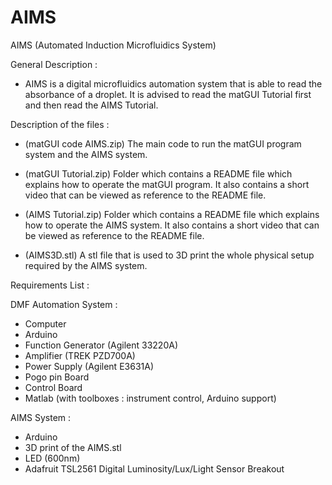 # AIMS
AIMS (Automated Induction Microfluidics System)

General Description : 
- AIMS is a digital microfluidics automation system that is able to read 
the absorbance of a droplet. It is advised to read the matGUI Tutorial first 
and then read the AIMS Tutorial. 

Description of the files : 

- (matGUI code AIMS.zip) 
The main code to run the matGUI program
system and the AIMS system.

- (matGUI Tutorial.zip)
Folder which contains a README file which explains how to operate the
matGUI program. It also contains a short video that can be viewed as reference 
to the README file. 

- (AIMS Tutorial.zip)
Folder which contains a README file which explains how to operate the AIMS 
system. It also contains a short video that can be viewed as reference to 
the README file. 

- (AIMS3D.stl)
A stl file that is used to 3D print the whole physical setup required 
by the AIMS system. 

Requirements List : 

DMF Automation System : 
- Computer 
- Arduino
- Function Generator (Agilent 33220A)
- Amplifier (TREK PZD700A)
- Power Supply (Agilent E3631A)
- Pogo pin Board
- Control Board
- Matlab (with toolboxes : instrument control, Arduino support)

AIMS System :
- Arduino
- 3D print of the AIMS.stl
- LED (600nm)
- Adafruit TSL2561 Digital Luminosity/Lux/Light Sensor Breakout


